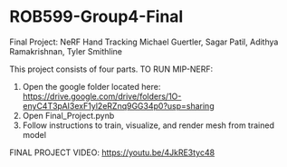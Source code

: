 # ROB599-Group4-Final 
Final Project: NeRF Hand Tracking
Michael Guertler, Sagar Patil, Adithya Ramakrishnan, Tyler Smithline

This project consists of four parts. 
TO RUN MIP-NERF:
1. Open the google folder located here: https://drive.google.com/drive/folders/1O-enyC4T3pAI3exF1yl2eRZnq9GG34p0?usp=sharing
2. Open Final_Project.pynb
3. Follow instructions to train, visualize, and render mesh from trained model

FINAL PROJECT VIDEO: 
https://youtu.be/4JkRE3tyc48

